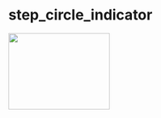 # step_circle_indicator

<img src="https://github.com/radityagumay/step_circle_indicator/blob/master/gif/step-circle.gif" width="200" height="150">
